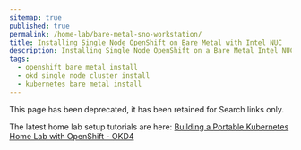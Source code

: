 ```yaml
---
sitemap: true
published: true
permalink: /home-lab/bare-metal-sno-workstation/
title: Installing Single Node OpenShift on Bare Metal with Intel NUC
description: Installing Single Node OpenShift on a Bare Metal Intel NUC with OKD
tags:
  - openshift bare metal install
  - okd single node cluster install
  - kubernetes bare metal install
---
```

This page has been deprecated, it has been retained for Search links only.

The latest home lab setup tutorials are here: [Building a Portable Kubernetes Home Lab with OpenShift - OKD4](/home-lab/lab-intro/)

